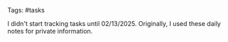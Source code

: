 Tags: #tasks

I didn't start tracking tasks until 02/13/2025. Originally, I used these daily notes for private information.







